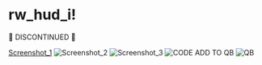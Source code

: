# rw_hud_i!
:red_circle: DISCONTINUED :red_circle:

[Screenshot_1](https://user-images.githubusercontent.com/61204500/205486627-b03fa788-4e5a-45ea-8ebf-b9b635282e97.png)
![Screenshot_2](https://user-images.githubusercontent.com/61204500/205486630-36caad3e-78ee-41b5-aa5f-0d564eaae9b4.png)
![Screenshot_3](https://user-images.githubusercontent.com/61204500/205486634-e9c4509b-8169-4a1e-ae73-f7087de2ea09.png)
![CODE](https://user-images.githubusercontent.com/61204500/205486636-f40f1a6b-d25e-4f54-8b66-14fd0588517e.png)
ADD TO QB
![QB](https://user-images.githubusercontent.com/61204500/205504619-dea60494-7eb1-42d3-a5e8-7818ef8601eb.png)
